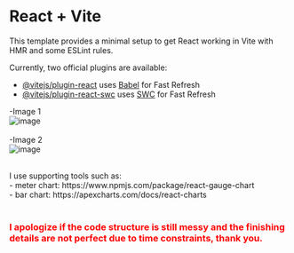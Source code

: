 # React + Vite

This template provides a minimal setup to get React working in Vite with HMR and some ESLint rules.

Currently, two official plugins are available:

- [@vitejs/plugin-react](https://github.com/vitejs/vite-plugin-react/blob/main/packages/plugin-react/README.md) uses [Babel](https://babeljs.io/) for Fast Refresh
- [@vitejs/plugin-react-swc](https://github.com/vitejs/vite-plugin-react-swc) uses [SWC](https://swc.rs/) for Fast Refresh

-Image 1
<br>
![image](https://github.com/RizkyHertama/tyrads-test/assets/81372683/b4536384-ae51-4c1b-b1a3-caba1bd2f701)
<br>
<br>
-Image 2
<br>
![image](https://github.com/RizkyHertama/tyrads-test/assets/81372683/f96252bc-a023-4760-b141-64454e5a19e2)

<br>
I use supporting tools such as:
<br>
- meter chart: https://www.npmjs.com/package/react-gauge-chart
<br>
- bar chart: https://apexcharts.com/docs/react-charts

<br>
<br>
<div style="color:red">

### I apologize if the code structure is still messy and the finishing details are not perfect due to time constraints, thank you.

</div>


